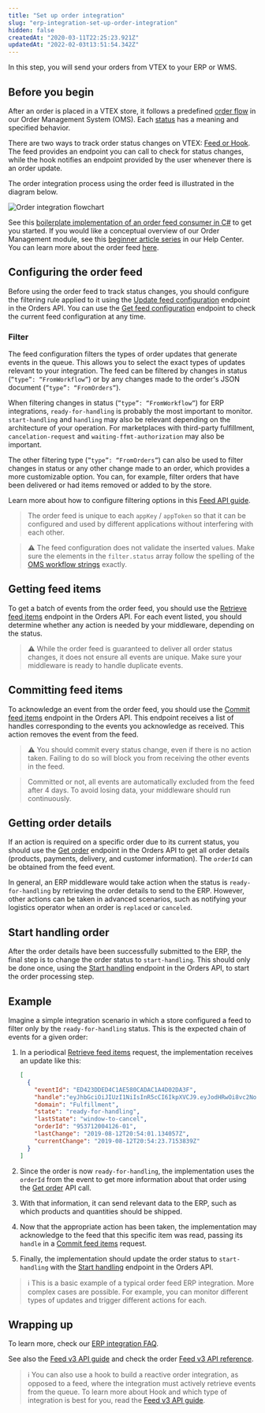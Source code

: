 ```yaml
---
title: "Set up order integration"
slug: "erp-integration-set-up-order-integration"
hidden: false
createdAt: "2020-03-11T22:25:23.921Z"
updatedAt: "2022-02-03t13:51:54.342Z"
---
```


In this step, you will send your orders from VTEX to your ERP or WMS.

## Before you begin

After an order is placed in a VTEX store, it follows a predefined [order flow](https://help.vtex.com/tutorial/order-flow-on-the-oms--tutorials_196) in our Order Management System (OMS). Each [status](https://help.vtex.com/tutorial/order-flow-on-the-oms--tutorials_196#understanding-the-status) has a meaning and specified behavior.

There are two ways to track order status changes on VTEX: [Feed or Hook](https://developers.vtex.com/docs/guides/orders-feed). The feed provides an endpoint you can call to check for status changes, while the hook notifies an endpoint provided by the user whenever there is an order update.

The order integration process using the order feed is illustrated in the diagram below.

![Order integration flowchart](https://user-images.githubusercontent.com/77292838/212993154-0cbf395e-1f65-4a87-8ba9-5f80647365f3.png)

See this [boilerplate implementation of an order feed consumer in C#](https://github.com/vtex/FeedConsumerCSharp) to get you started. If you would like a conceptual overview of our Order Management module, see this [beginner article series](https://help.vtex.com/tracks/orders--2xkTisx4SXOWXQel8Jg8sa) in our Help Center. You can learn more about the order feed [here](https://developers.vtex.com/docs/guides/orders-feed).

## Configuring the order feed

Before using the order feed to track status changes, you should configure the filtering rule applied to it using the [Update feed configuration](https://developers.vtex.com/docs/api-reference/orders-api#post-/api/orders/feed/config) endpoint in the Orders API. You can use the [Get feed configuration](https://developers.vtex.com/docs/api-reference/orders-api#get-/api/orders/feed/config) endpoint to check the current feed configuration at any time.

### Filter

The feed configuration filters the types of order updates that generate events in the queue. This allows you to select the exact types of updates relevant to your integration. The feed can be filtered by changes in status (`”type”: “FromWorkflow”`) or by any changes made to the order's JSON document (`”type”: “FromOrders”`).

When filtering changes in status (`”type”: “FromWorkflow”`) for ERP integrations, `ready-for-handling` is probably the most important to monitor. `start-handling` and `handling` may also be relevant depending on the architecture of your operation. For marketplaces with third-party fulfillment, `cancelation-request` and `waiting-ffmt-authorization` may also be important.

The other filtering type (`”type”: “FromOrders”`) can also be used to filter changes in status or any other change made to an order, which provides a more customizable option. You can, for example, filter orders that have been delivered or had items removed or added to by the store.

Learn more about how to configure filtering options in this [Feed API guide](https://developers.vtex.com/docs/guides/orders-feed).

> The order feed is unique to each `appKey` / `appToken` so that it can be configured and used by different applications without interfering with each other.

>⚠️ The feed configuration does not validate the inserted values. Make sure the elements in the `filter.status` array follow the spelling of the [OMS workflow strings](https://help.vtex.com/en/tutorial/order-flow-and-status--tutorials_196) exactly.

## Getting feed items

To get a batch of events from the order feed, you should use the [Retrieve feed items](https://developers.vtex.com/docs/api-reference/orders-api#get-/api/orders/feed) endpoint in the Orders API. For each event listed, you should determine whether any action is needed by your middleware, depending on the status.

>⚠️ While the order feed is guaranteed to deliver all order status changes, it does not ensure all events are unique. Make sure your middleware is ready to handle duplicate events.

## Committing feed items

To acknowledge an event from the order feed, you should use the [Commit feed items](https://developers.vtex.com/docs/api-reference/orders-api#post-/api/orders/feed) endpoint in the Orders API. This endpoint receives a list of handles corresponding to the events you acknowledge as received. This action removes the event from the feed.

>⚠️ You should commit every status change, even if there is no action taken. Failing to do so will block you from receiving the other events in the feed.

> Committed or not, all events are automatically excluded from the feed after 4 days. To avoid losing data, your middleware should run continuously.

## Getting order details

If an action is required on a specific order due to its current status, you should use the [Get order](https://developers.vtex.com/docs/api-reference/orders-api#get-/api/oms/pvt/orders/-orderId-) endpoint in the Orders API to get all order details (products, payments, delivery, and customer information). The `orderId` can be obtained from the feed event.

In general, an ERP middleware would take action when the status is `ready-for-handling` by retrieving the order details to send to the ERP. However, other actions can be taken in advanced scenarios, such as notifying your logistics operator when an order is `replaced` or `canceled`.

## Start handling order

After the order details have been successfully submitted to the ERP, the final step is to change the order status to `start-handling`. This should only be done once, using the [Start handling](https://developers.vtex.com/docs/api-reference/orders-api#post-/api/oms/pvt/orders/-orderId-/start-handling) endpoint in the Orders API, to start the order processing step.

## Example

Imagine a simple integration scenario in which a store configured a feed to filter only by the `ready-for-handling` status. This is the expected chain of events for a given order:

1. In a periodical [Retrieve feed items](https://developers.vtex.com/docs/api-reference/orders-api#get-/api/orders/feed) request, the implementation receives an update like this:

   ```json
   [
     {
       "eventId": "ED423DDED4C1AE580CADAC1A4D02DA3F",
       "handle":"eyJhbGciOiJIUzI1NiIsInR5cCI6IkpXVCJ9.eyJodHRwOi8vc2NoZW1hcy54bWxzb2FwLm9yZy93cy8yMDA1LzA1L2lkZW50aXR ...",
       "domain": "Fulfillment",
       "state": "ready-for-handling",
       "lastState": "window-to-cancel",
       "orderId": "953712004126-01",
       "lastChange": "2019-08-12T20:54:01.134057Z",
       "currentChange": "2019-08-12T20:54:23.7153839Z"
     }
   ]
   ```

2. Since the order is now `ready-for-handling`, the implementation uses the `orderId` from the event to get more information about that order using the [Get order](https://developers.vtex.com/docs/api-reference/orders-api#get-/api/oms/pvt/orders/-orderId-) API call.

3. With that information, it can send relevant data to the ERP, such as which products and quantities should be shipped.

4. Now that the appropriate action has been taken, the implementation may acknowledge to the feed that this specific item was read, passing its `handle` in a [Commit feed items](https://developers.vtex.com/docs/api-reference/orders-api#post-/api/orders/feed) request.

5. Finally, the implementation should update the order status to `start-handling` with the [Start handling](https://developers.vtex.com/docs/api-reference/orders-api#post-/api/oms/pvt/orders/-orderId-/start-handling) endpoint in the Orders API.

>ℹ️ This is a basic example of a typical order feed ERP integration. More complex cases are possible. For example, you can monitor different types of updates and trigger different actions for each.

## Wrapping up

To learn more, check our [ERP integration FAQ](https://developers.vtex.com/docs/guides/faq-erp-integration).

See also the [Feed v3 API guide](https://developers.vtex.com/docs/guides/orders-feed) and check the order [Feed v3 API reference](https://developers.vtex.com/docs/api-reference/orders-api#get-/api/orders/feed/config).

>ℹ️ You can also use a hook to build a reactive order integration, as opposed to a feed, where the integration must actively retrieve events from the queue. To learn more about Hook and which type of integration is best for you, read the [Feed v3 API guide](https://developers.vtex.com/docs/guides/orders-feed).

